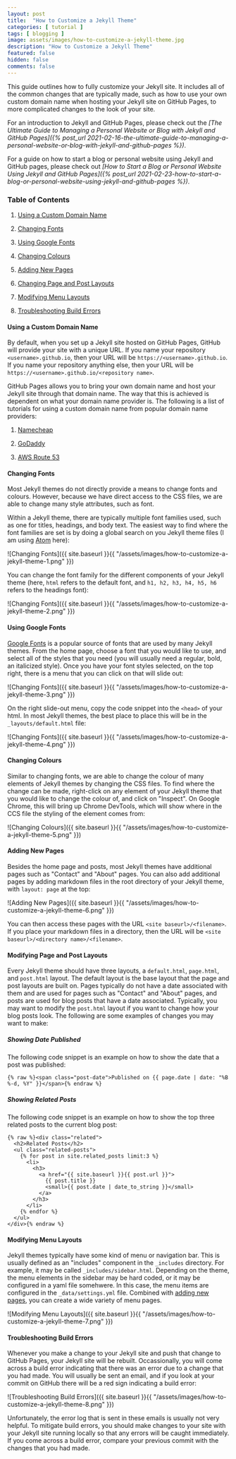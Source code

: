 ```yaml
---
layout: post
title:  "How to Customize a Jekyll Theme"
categories: [ tutorial ]
tags: [ blogging ]
image: assets/images/how-to-customize-a-jekyll-theme.jpg
description: "How to Customize a Jekyll Theme"
featured: false
hidden: false
comments: false
---
```


This guide outlines how to fully customize your Jekyll site. It includes all of the common changes that are typically made, such as how to use your own custom domain name when hosting your Jekyll site on GitHub Pages, to more complicated changes to the look of your site.

For an introduction to Jekyll and GitHub Pages, please check out the *[The Ultimate Guide to Managing a Personal Website or Blog with Jekyll and GitHub Pages]({% post_url 2021-02-16-the-ultimate-guide-to-managing-a-personal-website-or-blog-with-jekyll-and-github-pages %})*.

For a guide on how to start a blog or personal website using Jekyll and GitHub pages, please check out *[How to Start a Blog or Personal Website Using Jekyll and GitHub Pages]({% post_url 2021-02-23-how-to-start-a-blog-or-personal-website-using-jekyll-and-github-pages %})*.

### Table of Contents

1. [Using a Custom Domain Name](#using-a-custom-domain-name)

2. [Changing Fonts](#changing-fonts)

3. [Using Google Fonts](#using-google-fonts)

4. [Changing Colours](#changing-colours)

5. [Adding New Pages](#adding-new-pages)

6. [Changing Page and Post Layouts](#changing-page-and-post-layouts)

7. [Modifying Menu Layouts](#modifying-menu-layouts)

8. [Troubleshooting Build Errors](#troubleshooting-build-errors)

#### Using a Custom Domain Name

By default, when you set up a Jekyll site hosted on GitHub Pages, GitHub will provide your site with a unique URL. If you name your repository `<username>.github.io`, then your URL will be `https://<username>.github.io`. If you name your repository anything else, then your URL will be `https://<username>.github.io/<repository name>`.

GitHub Pages allows you to bring your own domain name and host your Jekyll site through that domain name. The way that this is achieved is dependent on what your domain name provider is. The following is a list of tutorials for using a custom domain name from popular domain name providers:

1. [Namecheap](https://www.namecheap.com/support/knowledgebase/article.aspx/9645/2208/how-do-i-link-my-domain-to-github-pages/)

2. [GoDaddy](https://jinnabalu.medium.com/godaddy-domain-with-github-pages-62aed906d4ef)

3. [AWS Route 53](https://benwiz.com/blog/deploy-github-pages-with-aws-route-53-and-https/)

#### Changing Fonts

Most Jekyll themes do not directly provide a means to change fonts and colours. However, because we have direct access to the CSS files, we are able to change many style attributes, such as font.

Within a Jekyll theme, there are typically multiple font families used, such as one for titles, headings, and body text. The easiest way to find where the font families are set is by doing a global search on you Jekyll theme files (I am using [Atom](https://atom.io/) here):

![Changing Fonts]({{ site.baseurl }}{{ "/assets/images/how-to-customize-a-jekyll-theme-1.png" }})

You can change the font family for the different components of your Jekyll theme (here, `html` refers to the default font, and `h1, h2, h3, h4, h5, h6` refers to the headings font):

![Changing Fonts]({{ site.baseurl }}{{ "/assets/images/how-to-customize-a-jekyll-theme-2.png" }})

#### Using Google Fonts

[Google Fonts](https://fonts.google.com/) is a popular source of fonts that are used by many Jekyll themes. From the home page, choose a font that you would like to use, and select all of the styles that you need (you will usually need a regular, bold, an italicized style). Once you have your font styles selected, on the top right, there is a menu that you can click on that will slide out:

![Changing Fonts]({{ site.baseurl }}{{ "/assets/images/how-to-customize-a-jekyll-theme-3.png" }})

On the right slide-out menu, copy the code snippet into the `<head>` of your html. In most Jekyll themes, the best place to place this will be in the `_layouts/default.html` file:

![Changing Fonts]({{ site.baseurl }}{{ "/assets/images/how-to-customize-a-jekyll-theme-4.png" }})

#### Changing Colours

Similar to changing fonts, we are able to change the colour of many elements of Jekyll themes by changing the CSS files. To find where the change can be made, right-click on any element of your Jekyll theme that you would like to change the colour of, and click on "Inspect". On Google Chrome, this will bring up Chrome DevTools, which will show where in the CCS file the styling of the element comes from:

![Changing Colours]({{ site.baseurl }}{{ "/assets/images/how-to-customize-a-jekyll-theme-5.png" }})

#### Adding New Pages

Besides the home page and posts, most Jekyll themes have additional pages such as "Contact" and "About" pages. You can also add additional pages by adding markdown files in the root directory of your Jekyll theme, with `layout: page` at the top:

![Adding New Pages]({{ site.baseurl }}{{ "/assets/images/how-to-customize-a-jekyll-theme-6.png" }})

You can then access these pages with the URL `<site baseurl>/<filename>`. If you place your markdown files in a directory, then the URL will be `<site baseurl>/<directory name>/<filename>`.

#### Modifying Page and Post Layouts

Every Jekyll theme should have three layouts, a `default.html`, `page.html`, and `post.html` layout. The default layout is the base layout that the page and post layouts are built on. Pages typically do not have a date associated with them and are used for pages such as "Contact" and "About" pages, and posts are used for blog posts that have a date associated. Typically, you may want to modify the `post.html` layout if you want to change how your blog posts look. The following are some examples of changes you may want to make:

##### Showing Date Published

The following code snippet is an example on how to show the date that a post was published:

```
{% raw %}<span class="post-date">Published on {{ page.date | date: "%B %-d, %Y" }}</span>{% endraw %}
```

##### Showing Related Posts

The following code snippet is an example on how to show the top three related posts to the current blog post:

```
{% raw %}<div class="related">
  <h2>Related Posts</h2>
  <ul class="related-posts">
    {% for post in site.related_posts limit:3 %}
      <li>
        <h3>
          <a href="{{ site.baseurl }}{{ post.url }}">
            {{ post.title }}
            <small>{{ post.date | date_to_string }}</small>
          </a>
        </h3>
      </li>
    {% endfor %}
  </ul>
</div>{% endraw %}
```

#### Modifying Menu Layouts

Jekyll themes typically have some kind of menu or navigation bar. This is usually defined as an "includes" component in the `_includes` directory. For example, it may be called `_includes/sidebar.html`. Depending on the theme, the menu elements in the sidebar may be hard coded, or it may be configured in a yaml file somehwere. In this case, the menu items are configured in the `_data/settings.yml` file. Combined with [adding new pages](#adding-new-pages), you can create a wide variety of menu pages.

![Modifying Menu Layouts]({{ site.baseurl }}{{ "/assets/images/how-to-customize-a-jekyll-theme-7.png" }})

#### Troubleshooting Build Errors

Whenever you make a change to your Jekyll site and push that change to GitHub Pages, your Jekyll site will be rebuilt. Occassionally, you will come across a build error indicating that there was an error due to a change that you had made. You will usually be sent an email, and if you look at your commit on GitHub there will be a red sign indicating a build error:

![Troubleshooting Build Errors]({{ site.baseurl }}{{ "/assets/images/how-to-customize-a-jekyll-theme-8.png" }})

Unfortunately, the error log that is sent in these emails is usually not very helpful. To mitigate build errors, you should make changes to your site with your Jekyll site running locally so that any errors will be caught immediately. If you come across a build error, compare your previous commit with the changes that you had made.
